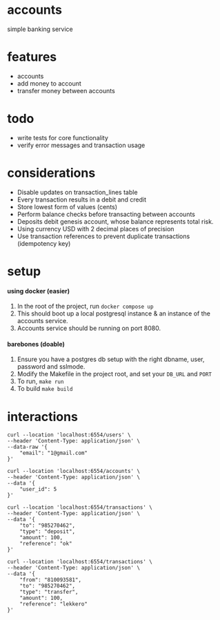# accounts
simple banking service

# features
- accounts
- add money to account
- transfer money between accounts

# todo
- write tests for core functionality
- verify error messages and transaction usage

# considerations 
- Disable updates on transaction_lines table
- Every transaction results in a debit and credit
- Store lowest form of values (cents)
- Perform balance checks before transacting between accounts
- Deposits debit genesis account, whose balance represents total risk.
- Using currency USD with 2 decimal places of precision
- Use transaction references to prevent duplicate transactions (idempotency key)

# setup
#### using docker (easier)
1. In the root of the project, run `docker compose up`
2. This should boot up a local postgresql instance & an instance of the accounts service.
3. Accounts service should be running on port 8080.

#### barebones (doable)
1. Ensure you have a postgres db setup with the right dbname, user, password and sslmode.
2. Modify the Makefile in the project root, and set your `DB_URL` and `PORT`
3. To run, `make run`
3. To build `make build`


# interactions
```
curl --location 'localhost:6554/users' \
--header 'Content-Type: application/json' \
--data-raw '{
    "email": "1@gmail.com"
}'

curl --location 'localhost:6554/accounts' \
--header 'Content-Type: application/json' \
--data '{
    "user_id": 5
}'

curl --location 'localhost:6554/transactions' \
--header 'Content-Type: application/json' \
--data '{
    "to": "985270462",
    "type": "deposit",
    "amount": 100,
    "reference": "ok"
}'

curl --location 'localhost:6554/transactions' \
--header 'Content-Type: application/json' \
--data '{
    "from": "810093581",
    "to": "985270462",
    "type": "transfer",
    "amount": 100,
    "reference": "lekkero"
}'

```
